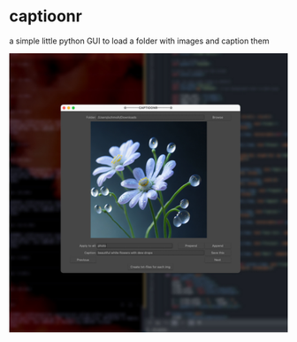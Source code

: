 # captioonr
a simple little python GUI to load a folder with images and caption them

[<img src="https://github.com/proximasan/captioonr/blob/main/screenshot.jpg?raw=true">](https://github.com/proximasan/captioonr/blob/main/screenshot.jpg)
